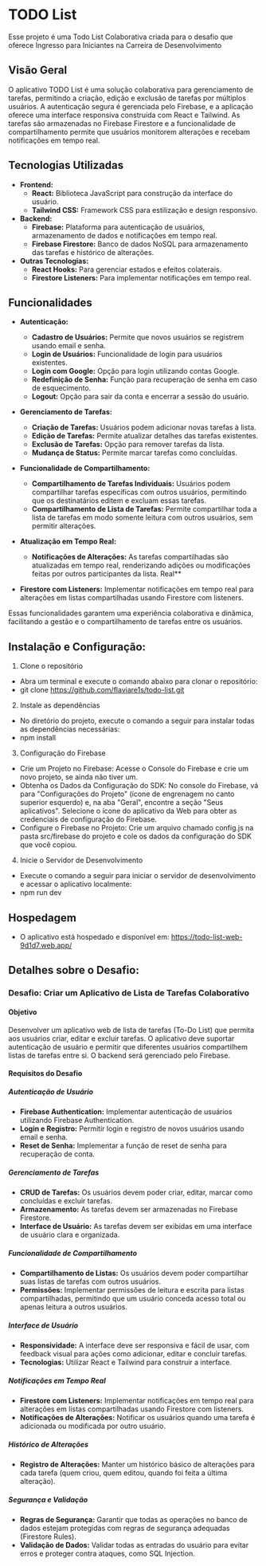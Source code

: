 # TODO List

Esse projeto é uma Todo List Colaborativa criada para o desafio que oferece Ingresso para Iniciantes na Carreira de Desenvolvimento


## **Visão Geral**

O aplicativo TODO List é uma solução colaborativa para gerenciamento de tarefas, permitindo a criação, edição e exclusão de tarefas por múltiplos usuários. A autenticação segura é gerenciada pelo Firebase, e a aplicação oferece uma interface responsiva construída com React e Tailwind. As tarefas são armazenadas no Firebase Firestore e a funcionalidade de compartilhamento permite que usuários monitorem alterações e recebam notificações em tempo real. 


## **Tecnologias Utilizadas**

- **Frontend:**
  - **React:** Biblioteca JavaScript para construção da interface do usuário.
  - **Tailwind CSS:** Framework CSS para estilização e design responsivo.
- **Backend:**
  - **Firebase:** Plataforma para autenticação de usuários, armazenamento de dados e notificações em tempo real.
  - **Firebase Firestore:** Banco de dados NoSQL para armazenamento das tarefas e histórico de alterações.
- **Outras Tecnologias:**
  - **React Hooks:** Para gerenciar estados e efeitos colaterais.
  - **Firestore Listeners:** Para implementar notificações em tempo real.


## **Funcionalidades**

- **Autenticação:**
  - **Cadastro de Usuários:** Permite que novos usuários se registrem usando email e senha.
  - **Login de Usuários:** Funcionalidade de login para usuários existentes.
  - **Login com Google:** Opção para login utilizando contas Google.
  - **Redefinição de Senha:** Função para recuperação de senha em caso de esquecimento.
  - **Logout:** Opção para sair da conta e encerrar a sessão do usuário.

- **Gerenciamento de Tarefas:**
  - **Criação de Tarefas:** Usuários podem adicionar novas tarefas à lista.
  - **Edição de Tarefas:** Permite atualizar detalhes das tarefas existentes.
  - **Exclusão de Tarefas:** Opção para remover tarefas da lista.
  - **Mudança de Status:** Permite marcar tarefas como concluídas.

- **Funcionalidade de Compartilhamento:**
  - **Compartilhamento de Tarefas Individuais:** Usuários podem compartilhar tarefas específicas com outros usuários, permitindo que os destinatários editem e excluam essas tarefas.
  - **Compartilhamento de Lista de Tarefas:** Permite compartilhar toda a lista de tarefas em modo somente leitura com outros usuários, sem permitir alterações.

- **Atualização em Tempo Real:**
  - **Notificações de Alterações:** As tarefas compartilhadas são atualizadas em tempo real, renderizando adições ou modificações feitas por outros participantes da lista.
  Real**

- **Firestore com Listeners:** Implementar notificações em tempo real para alterações em listas compartilhadas usando Firestore com listeners.

Essas funcionalidades garantem uma experiência colaborativa e dinâmica, facilitando a gestão e o compartilhamento de tarefas entre os usuários.


## Instalação e Configuração:

1. Clone o repositório
  - Abra um terminal e execute o comando abaixo para clonar o repositório:
  - git clone https://github.com/flaviare1s/todo-list.git

2. Instale as dependências
  - No diretório do projeto, execute o comando a seguir para instalar todas as dependências necessárias:
  - npm install

3. Configuração do Firebase
  - Crie um Projeto no Firebase: Acesse o Console do Firebase e crie um novo projeto, se ainda não tiver um.
  - Obtenha os Dados da Configuração do SDK: No console do Firebase, vá para "Configurações do Projeto" (ícone de engrenagem no canto superior esquerdo) e, na aba "Geral", encontre a seção "Seus aplicativos". Selecione o ícone do aplicativo da Web para obter as credenciais de configuração do Firebase.
  - Configure o Firebase no Projeto: Crie um arquivo chamado config.js na pasta src/firebase do projeto e cole os dados da configuração do SDK que você copiou.

4. Inicie o Servidor de Desenvolvimento
  - Execute o comando a seguir para iniciar o servidor de desenvolvimento e acessar o aplicativo localmente:
  - npm run dev


## **Hospedagem**
  - O aplicativo está hospedado e disponível em: https://todo-list-web-9d1d7.web.app/




## Detalhes sobre o Desafio:
### **Desafio: Criar um Aplicativo de Lista de Tarefas Colaborativo**

#### **Objetivo**

Desenvolver um aplicativo web de lista de tarefas (To-Do List) que permita aos usuários criar, editar e excluir tarefas. O aplicativo deve suportar autenticação de usuário e permitir que diferentes usuários compartilhem listas de tarefas entre si. O backend será gerenciado pelo Firebase.

#### **Requisitos do Desafio**

##### **Autenticação de Usuário**

- **Firebase Authentication:** Implementar autenticação de usuários utilizando Firebase Authentication.
- **Login e Registro:** Permitir login e registro de novos usuários usando email e senha.
- **Reset de Senha:** Implementar a função de reset de senha para recuperação de conta.

##### **Gerenciamento de Tarefas**

- **CRUD de Tarefas:** Os usuários devem poder criar, editar, marcar como concluídas e excluir tarefas.
- **Armazenamento:** As tarefas devem ser armazenadas no Firebase Firestore.
- **Interface de Usuário:** As tarefas devem ser exibidas em uma interface de usuário clara e organizada.

##### **Funcionalidade de Compartilhamento**

- **Compartilhamento de Listas:** Os usuários devem poder compartilhar suas listas de tarefas com outros usuários.
- **Permissões:** Implementar permissões de leitura e escrita para listas compartilhadas, permitindo que um usuário conceda acesso total ou apenas leitura a outros usuários.

##### **Interface de Usuário**

- **Responsividade:** A interface deve ser responsiva e fácil de usar, com feedback visual para ações como adicionar, editar e concluir tarefas.
- **Tecnologias:** Utilizar React e Tailwind para construir a interface.

##### **Notificações em Tempo Real**

- **Firestore com Listeners:** Implementar notificações em tempo real para alterações em listas compartilhadas usando Firestore com listeners.
- **Notificações de Alterações:** Notificar os usuários quando uma tarefa é adicionada ou modificada por outro usuário.

##### **Histórico de Alterações**

- **Registro de Alterações:** Manter um histórico básico de alterações para cada tarefa (quem criou, quem editou, quando foi feita a última alteração).

##### **Segurança e Validação**

- **Regras de Segurança:** Garantir que todas as operações no banco de dados estejam protegidas com regras de segurança adequadas (Firestore Rules).
- **Validação de Dados:** Validar todas as entradas do usuário para evitar erros e proteger contra ataques, como SQL Injection.
